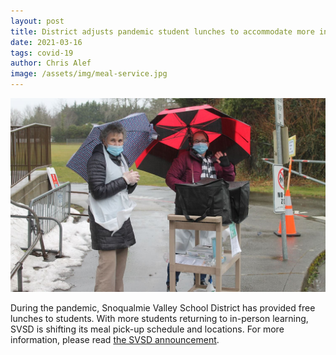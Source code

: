 ```yaml
---
layout: post
title: District adjusts pandemic student lunches to accommodate more in-person learning
date: 2021-03-16
tags: covid-19
author: Chris Alef
image: /assets/img/meal-service.jpg
---
```

![meal pick-up rain or shine](/assets/img/meal-service.jpg)

During the pandemic, Snoqualmie Valley School District has provided free lunches to students. With more students returning to in-person learning, SVSD is shifting its meal pick-up schedule and locations. For more information, please read [the SVSD announcement](https://www.svsd410.org/site/Default.aspx?PageType=3&DomainID=4&PageID=1&ViewID=6446ee88-d30c-497e-9316-3f8874b3e108&FlexDataID=28302).
